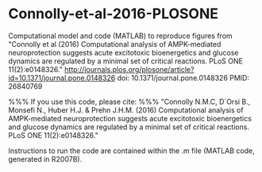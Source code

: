 # Connolly-et-al-2016-PLOSONE
Computational model and code (MATLAB) to reproduce figures from "Connolly et al (2016) Computational analysis of AMPK-mediated neuroprotection suggests acute excitotoxic bioenergetics and glucose dynamics are regulated by a minimal set of critical reactions. PLoS ONE 11(2):e0148326." 
http://journals.plos.org/plosone/article?id=10.1371/journal.pone.0148326
doi: 10.1371/journal.pone.0148326 
PMID: 26840769

%%% If you use this code, please cite:
%%% "Connolly N.M.C, D´Orsi B., Monsefi N., Huber H.J. & Prehn J.H.M. (2016) Computational analysis of AMPK-mediated neuroprotection suggests acute excitotoxic bioenergetics and glucose dynamics are regulated by a minimal set of critical reactions. PLoS ONE 11(2):e0148326."

Instructions to run the code are contained within the .m file (MATLAB code, generated in R2007B).
